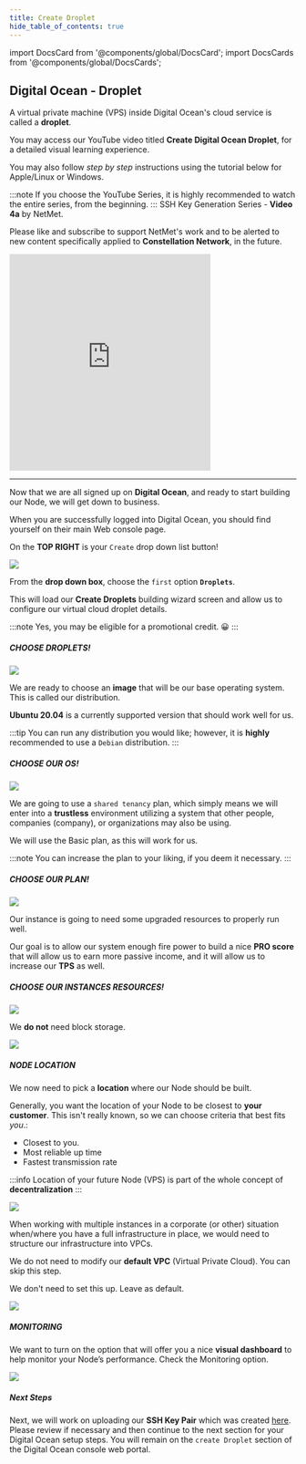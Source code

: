 ```yaml
---
title: Create Droplet
hide_table_of_contents: true
---
```


import DocsCard from '@components/global/DocsCard';
import DocsCards from '@components/global/DocsCards';

<head>
  <title>Digital Ocean Create Droplet</title>
  <meta
    name="description"
    content="Setting up a Digital Ocean VPS called a Droplet"
  />
  <style>{`
    :root {
      --doc-item-container-width: 60rem;
    }
  `}
  </style>
</head>

## Digital Ocean - Droplet

A virtual private machine (VPS) inside Digital Ocean's cloud service is called a **droplet**.

You may access our YouTube video titled **Create Digital Ocean Droplet**, for a detailed visual learning experience. 

You may also follow *step by step* instructions using the tutorial below for Apple/Linux or Windows. 

:::note
If you choose the YouTube Series, it is highly recommended to watch the entire series, from the beginning.
:::
SSH Key Generation Series - **Video 4a** by NetMet.

Please like and subscribe to support NetMet's work and to be alerted to new content specifically applied to **Constellation Network**, in the future.

<iframe width="70%" height="380" src="https://www.youtube.com/embed/Vs_g-e99qTo" title="YouTube video player" frameborder="0" allow="accelerometer; autoplay; clipboard-write; encrypted-media; gyroscope; picture-in-picture" allowfullscreen></iframe>

---

Now that we are all signed up on **Digital Ocean**, and ready to start building our Node, we will get down to business. 

When you are successfully logged into Digital Ocean, you should find yourself on their main Web console page.

On the **TOP RIGHT** is your `Create` drop down list button!

![](/img/validator_nodes/node-do-create1.png)

From the **drop down box**, choose the `first` option **`Droplets`**.

This will load our **Create Droplets** building wizard screen and allow us to configure our virtual cloud droplet details.

:::note
Yes, you may be eligible for a promotional credit. 😀
:::

##### CHOOSE DROPLETS!

![](/img/validator_nodes/node-do-create2.png)

We are ready to choose an **image** that will be our base operating system. This is called our distribution.

**Ubuntu 20.04** is a currently supported version that should work well for us.

:::tip
You can run any distribution you would like; however, it is **highly** recommended to use a `Debian` distribution.
:::

##### CHOOSE OUR OS!

![](/img/validator_nodes/node-do-create3.png)

We are going to use a `shared tenancy` plan, which simply means we will enter into a **trustless** environment utilizing a system that other people, companies (company), or organizations may also be using.

We will use the Basic plan, as this will work for us.

:::note
You can increase the plan to your liking, if you deem it necessary.
:::

##### CHOOSE OUR PLAN!

![](/img/validator_nodes/node-do-create4.png)

Our instance is going to need some upgraded resources to properly run well. 

Our goal is to allow our system enough fire power to build a nice **PRO score** that will allow us to earn more passive income, and it will allow us to increase our **TPS** as well. 

##### CHOOSE OUR INSTANCES RESOURCES!

![](/img/validator_nodes/node-do-create5.png)

We **do not** need block storage.

![](/img/validator_nodes/node-do-create6.png)

##### NODE LOCATION 

We now need to pick a **location** where our Node should be built. 

Generally, you want the location of your Node to be closest to **your customer**. This isn't really known, so we can choose criteria that best fits *you*.:

  - Closest to you.
  - Most reliable up time
  - Fastest transmission rate

:::info
Location of your future Node (VPS) is part of the whole concept of **decentralization**
:::

![](/img/validator_nodes/node-do-create7.png)


When working with multiple instances in a corporate (or other) situation when/where you have a full infrastructure in place, we would need to structure our infrastructure into VPCs.

We do not need to modify our **default VPC** (Virtual Private Cloud). You can skip this step.

We don't need to set this up. Leave as default.

![](/img/validator_nodes/node-do-create8.png)


##### MONITORING

We want to turn on the option that will offer you a nice **visual dashboard** to help monitor your Node’s performance.
Check the Monitoring option.

![](/img/validator_nodes/node-do-create9.png)

##### Next Steps

Next, we will work on uploading our **SSH Key Pair** which was created [here](../sshkeys/explain.md).  Please review if necessary and then continue to the next section for your Digital Ocean setup steps.  You will remain on the `create Droplet` section of the Digital Ocean console web portal.